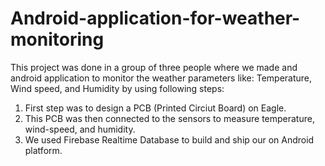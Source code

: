 # Android-application-for-weather-monitoring

This project was done in a group of three people where we made and android application to monitor the weather parameters like: Temperature, Wind speed, and Humidity by using following steps:
  1. First step was to design a PCB (Printed Circiut Board) on Eagle.
  2. This PCB was then connected to the sensors to measure temperature, wind-speed, and humidity.
  3. We used Firebase Realtime Database to build and ship our on Android platform.
